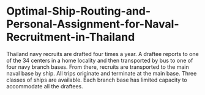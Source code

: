 # Optimal-Ship-Routing-and-Personal-Assignment-for-Naval-Recruitment-in-Thailand
Thailand navy recruits are drafted four times a year. A draftee reports to one of the 34 centers in a home locality and then transported by bus to one of four navy branch bases. From there, recruits are transported to the main naval base by ship. All trips originate and terminate at the main base. Three classes of ships are available. Each branch base has limited capacity to accommodate all the draftees. 
